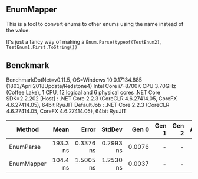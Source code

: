 ## EnumMapper

This is a tool to convert enums to other enums using the name instead of the value.

It's just a fancy way of making a `Enum.Parse(typeof(TestEnum2), TestEnum1.First.ToString())`

## Benckmark

BenchmarkDotNet=v0.11.5, OS=Windows 10.0.17134.885 (1803/April2018Update/Redstone4)
Intel Core i7-8700K CPU 3.70GHz (Coffee Lake), 1 CPU, 12 logical and 6 physical cores
.NET Core SDK=2.2.202
  [Host]     : .NET Core 2.2.3 (CoreCLR 4.6.27414.05, CoreFX 4.6.27414.05), 64bit RyuJIT
  DefaultJob : .NET Core 2.2.3 (CoreCLR 4.6.27414.05, CoreFX 4.6.27414.05), 64bit RyuJIT


|     Method |     Mean |     Error |    StdDev |  Gen 0 | Gen 1 | Gen 2 | Allocated |
|----------- |---------:|----------:|----------:|-------:|------:|------:|----------:|
|  EnumParse | 193.3 ns | 0.3376 ns | 0.2993 ns | 0.0076 |     - |     - |      48 B |
| EnumMapper | 104.4 ns | 1.5005 ns | 1.2530 ns | 0.0037 |     - |     - |      24 B |